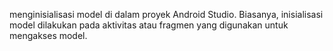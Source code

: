 menginisialisasi model di dalam proyek Android Studio. Biasanya, inisialisasi model dilakukan pada aktivitas atau fragmen yang digunakan untuk mengakses model.